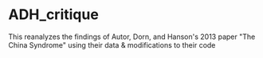 # ADH_critique
This reanalyzes the findings of Autor, Dorn, and Hanson's 2013 paper "The China Syndrome" using their data &amp; modifications to their code
